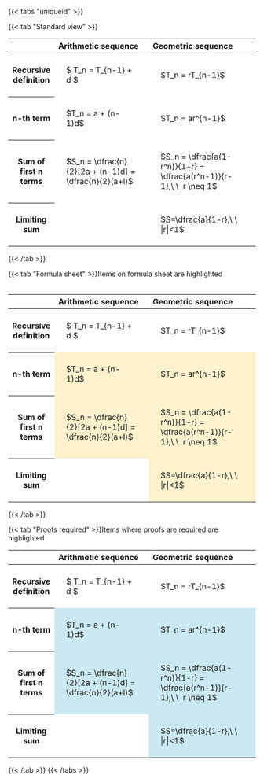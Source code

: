 ---
---

{{< tabs "uniqueid" >}}

{{< tab "Standard view" >}}
<style type="text/css">
#T_52619 th.col_heading {
  text-align: left;
  font-size: 1em;
}
#T_52619 td {
  text-align: left;
  font-size: 1em;
  padding: 1.5em;
}
#T_52619_row0_col0, #T_52619_row0_col1, #T_52619_row1_col0, #T_52619_row1_col1, #T_52619_row2_col0, #T_52619_row2_col1, #T_52619_row3_col0, #T_52619_row3_col1 {
  width: 400px;
  white-space: pre-wrap;
}
</style>
<table id="T_52619">
  <thead>
    <tr>
      <th class="blank level0" >&nbsp;</th>
      <th id="T_52619_level0_col0" class="col_heading level0 col0" >Arithmetic sequence</th>
      <th id="T_52619_level0_col1" class="col_heading level0 col1" >Geometric sequence</th>
    </tr>
  </thead>
  <tbody>
    <tr>
      <th id="T_52619_level0_row0" class="row_heading level0 row0" >Recursive definition</th>
      <td id="T_52619_row0_col0" class="data row0 col0" >$ T_n = T_{n-1} + d $</td>
      <td id="T_52619_row0_col1" class="data row0 col1" >$T_n = rT_{n-1}$</td>
    </tr>
    <tr>
      <th id="T_52619_level0_row1" class="row_heading level0 row1" >n-th term</th>
      <td id="T_52619_row1_col0" class="data row1 col0" >$T_n = a + (n-1)d$</td>
      <td id="T_52619_row1_col1" class="data row1 col1" >$T_n = ar^{n-1}$</td>
    </tr>
    <tr>
      <th id="T_52619_level0_row2" class="row_heading level0 row2" >Sum of first n terms</th>
      <td id="T_52619_row2_col0" class="data row2 col0" >$S_n = \dfrac{n}{2}[2a + (n-1)d] = \dfrac{n}{2}(a+l)$</td>
      <td id="T_52619_row2_col1" class="data row2 col1" >$S_n = \dfrac{a(1-r^n)}{1-r} = \dfrac{a(r^n-1)}{r-1},\ \  r \neq 1$</td>
    </tr>
    <tr>
      <th id="T_52619_level0_row3" class="row_heading level0 row3" >Limiting sum</th>
      <td id="T_52619_row3_col0" class="data row3 col0" ></td>
      <td id="T_52619_row3_col1" class="data row3 col1" >$S=\dfrac{a}{1-r},\ \ |r|<1$</td>
    </tr>
  </tbody>
</table>
{{< /tab >}}

{{< tab "Formula sheet" >}}Items on formula sheet are highlighted
<br><br><style type="text/css">
#T_d7aaa th.col_heading {
  text-align: left;
  font-size: 1em;
}
#T_d7aaa td {
  text-align: left;
  font-size: 1em;
  padding: 1.5em;
}
#T_d7aaa_row0_col0, #T_d7aaa_row0_col1, #T_d7aaa_row3_col0 {
  width: 400px;
  white-space: pre-wrap;
}
#T_d7aaa_row1_col0, #T_d7aaa_row1_col1, #T_d7aaa_row2_col0, #T_d7aaa_row2_col1, #T_d7aaa_row3_col1 {
  width: 400px;
  background-color: rgba(255,194,10, 0.2);
  white-space: pre-wrap;
}
</style>
<table id="T_d7aaa">
  <thead>
    <tr>
      <th class="blank level0" >&nbsp;</th>
      <th id="T_d7aaa_level0_col0" class="col_heading level0 col0" >Arithmetic sequence</th>
      <th id="T_d7aaa_level0_col1" class="col_heading level0 col1" >Geometric sequence</th>
    </tr>
  </thead>
  <tbody>
    <tr>
      <th id="T_d7aaa_level0_row0" class="row_heading level0 row0" >Recursive definition</th>
      <td id="T_d7aaa_row0_col0" class="data row0 col0" >$ T_n = T_{n-1} + d $</td>
      <td id="T_d7aaa_row0_col1" class="data row0 col1" >$T_n = rT_{n-1}$</td>
    </tr>
    <tr>
      <th id="T_d7aaa_level0_row1" class="row_heading level0 row1" >n-th term</th>
      <td id="T_d7aaa_row1_col0" class="data row1 col0" >$T_n = a + (n-1)d$</td>
      <td id="T_d7aaa_row1_col1" class="data row1 col1" >$T_n = ar^{n-1}$</td>
    </tr>
    <tr>
      <th id="T_d7aaa_level0_row2" class="row_heading level0 row2" >Sum of first n terms</th>
      <td id="T_d7aaa_row2_col0" class="data row2 col0" >$S_n = \dfrac{n}{2}[2a + (n-1)d] = \dfrac{n}{2}(a+l)$</td>
      <td id="T_d7aaa_row2_col1" class="data row2 col1" >$S_n = \dfrac{a(1-r^n)}{1-r} = \dfrac{a(r^n-1)}{r-1},\ \  r \neq 1$</td>
    </tr>
    <tr>
      <th id="T_d7aaa_level0_row3" class="row_heading level0 row3" >Limiting sum</th>
      <td id="T_d7aaa_row3_col0" class="data row3 col0" ></td>
      <td id="T_d7aaa_row3_col1" class="data row3 col1" >$S=\dfrac{a}{1-r},\ \ |r|<1$</td>
    </tr>
  </tbody>
</table>
{{< /tab >}}

{{< tab "Proofs required" >}}Items where proofs are required are highlighted
<br>
<style type="text/css">
#T_ead8b th.col_heading {
  text-align: left;
  font-size: 1em;
}
#T_ead8b td {
  text-align: left;
  font-size: 1em;
  padding: 1.5em;
}
#T_ead8b_row0_col0, #T_ead8b_row0_col1, #T_ead8b_row3_col0 {
  width: 400px;
  white-space: pre-wrap;
}
#T_ead8b_row1_col0, #T_ead8b_row1_col1, #T_ead8b_row2_col0, #T_ead8b_row2_col1, #T_ead8b_row3_col1 {
  width: 400px;
  background-color: rgba(0,150,200, 0.2);
  white-space: pre-wrap;
}
</style>
<table id="T_ead8b">
  <thead>
    <tr>
      <th class="blank level0" >&nbsp;</th>
      <th id="T_ead8b_level0_col0" class="col_heading level0 col0" >Arithmetic sequence</th>
      <th id="T_ead8b_level0_col1" class="col_heading level0 col1" >Geometric sequence</th>
    </tr>
  </thead>
  <tbody>
    <tr>
      <th id="T_ead8b_level0_row0" class="row_heading level0 row0" >Recursive definition</th>
      <td id="T_ead8b_row0_col0" class="data row0 col0" >$ T_n = T_{n-1} + d $</td>
      <td id="T_ead8b_row0_col1" class="data row0 col1" >$T_n = rT_{n-1}$</td>
    </tr>
    <tr>
      <th id="T_ead8b_level0_row1" class="row_heading level0 row1" >n-th term</th>
      <td id="T_ead8b_row1_col0" class="data row1 col0" >$T_n = a + (n-1)d$</td>
      <td id="T_ead8b_row1_col1" class="data row1 col1" >$T_n = ar^{n-1}$</td>
    </tr>
    <tr>
      <th id="T_ead8b_level0_row2" class="row_heading level0 row2" >Sum of first n terms</th>
      <td id="T_ead8b_row2_col0" class="data row2 col0" >$S_n = \dfrac{n}{2}[2a + (n-1)d] = \dfrac{n}{2}(a+l)$</td>
      <td id="T_ead8b_row2_col1" class="data row2 col1" >$S_n = \dfrac{a(1-r^n)}{1-r} = \dfrac{a(r^n-1)}{r-1},\ \  r \neq 1$</td>
    </tr>
    <tr>
      <th id="T_ead8b_level0_row3" class="row_heading level0 row3" >Limiting sum</th>
      <td id="T_ead8b_row3_col0" class="data row3 col0" ></td>
      <td id="T_ead8b_row3_col1" class="data row3 col1" >$S=\dfrac{a}{1-r},\ \ |r|<1$</td>
    </tr>
  </tbody>
</table>
{{< /tab >}}
{{< /tabs >}}